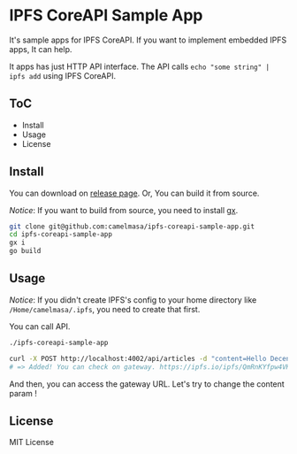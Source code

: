 # IPFS CoreAPI Sample App

It's sample apps for IPFS CoreAPI.
If you want to implement embedded IPFS apps, It can help.

It apps has just HTTP API interface. The API calls `echo "some string" | ipfs add` using IPFS CoreAPI.


## ToC

- Install
- Usage
- License


## Install

You can download on [release page](https://github.com/camelmasa/ipfs-coreapi-sample-app/releases).
Or, You can build it from source.

*Notice*: If you want to build from source, you need to install [gx](https://github.com/whyrusleeping/gx).

```sh
git clone git@github.com:camelmasa/ipfs-coreapi-sample-app.git
cd ipfs-coreapi-sample-app
gx i
go build
```


## Usage

*Notice*: If you didn't create IPFS's config to your home directory like `/Home/camelmasa/.ipfs`, you need to create that first.

You can call API.
```sh
./ipfs-coreapi-sample-app

curl -X POST http://localhost:4002/api/articles -d "content=Hello Decentralized World"
# => Added! You can check on gateway. https://ipfs.io/ipfs/QmRnKYfpw4VKyMmrWcGzZEd17oU6NgiLTvHQEyGxcjc4EZ
```

And then, you can access the gateway URL.
Let's try to change the content param !


## License

MIT License
